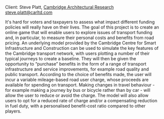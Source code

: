 Client: Steve Platt, [Cambridge Architectural
Research](Cambridge_Architectural_Research "wikilink")
<steve.platt@carltd.com>

It's hard for voters and taxpayers to assess what impact different
funding policies will really have on their lives. The goal of this
project is to create an online game that will enable users to explore
issues of transport funding and, in particular, to measure their
personal costs and benefits from road pricing. An underlying model
provided by the Cambridge Centre for Smart Infrastructure and
Construction can be used to simulate the key features of the Cambridge
transport network, with users plotting a number of their typical
journeys to create a baseline. They will then be given the opportunity
to “purchase” benefits in the form of a range of transport
infrastructure and service improvements, for example road quality and
public transport. According to the choice of benefits made, the user
will incur a variable mileage-based road user charge, whose proceeds are
available for spending on transport. Making changes in travel
behaviour - for example making a journey by bus or bicycle rather than
by car - will allow the user to reduce or avoid the charge. The model
will also allow users to opt for a reduced rate of charge and/or a
compensating reduction in fuel duty, with a personalised benefit-cost
ratio compared to other players.